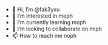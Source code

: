 - 👋 Hi, I’m @fak3yxu
- 👀 I’m interested in meph
- 🌱 I’m currently learning moph
- 💞️ I’m looking to collaborate on miph
- 📫 How to reach me noph

<!---
fak3yxu/fak3yxu is a ✨ special ✨ repository because its `README.md` (this file) appears on your GitHub profile.
You can click the Preview link to take a look at your changes.
--->
